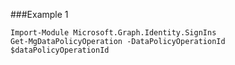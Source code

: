 ###Example 1
```
Import-Module Microsoft.Graph.Identity.SignIns
Get-MgDataPolicyOperation -DataPolicyOperationId $dataPolicyOperationId
```
